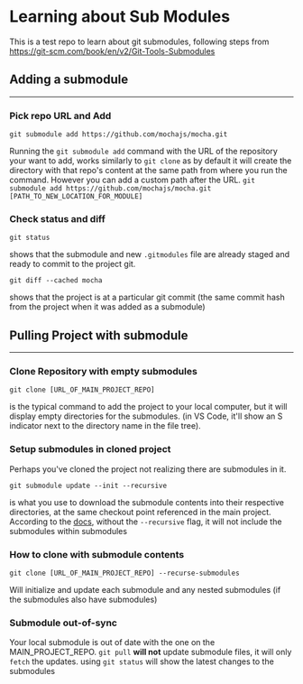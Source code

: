 # Learning about Sub Modules

This is a test repo to learn about git submodules, following steps from https://git-scm.com/book/en/v2/Git-Tools-Submodules

## Adding a submodule
---

### Pick repo URL and Add
```
git submodule add https://github.com/mochajs/mocha.git
```
Running the `git submodule add` command with the URL of the repository your want to add, works similarly to `git clone` as by default it will create the directory with that repo's content at the same path from where you run the command. However you can add a custom path after the URL. `git submodule add https://github.com/mochajs/mocha.git [PATH_TO_NEW_LOCATION_FOR_MODULE]`

### Check status and diff
```
git status
``` 
shows that the submodule and new `.gitmodules` file are already staged and ready to commit to the project git. 

```
git diff --cached mocha
``` 
shows that the project is at a particular git commit (the same commit hash from the project when it was added as a submodule) 

## Pulling Project with submodule
---
### Clone Repository with empty submodules
```
git clone [URL_OF_MAIN_PROJECT_REPO]
``` 
is the typical command to add the project to your local computer, but it will display empty directories for the submodules. (in VS Code, it'll show an S indicator next to the directory name in the file tree).

### Setup submodules in cloned project
Perhaps you've cloned the project not realizing there are submodules in it.
```
git submodule update --init --recursive
``` 
is what you use to download the submodule contents into their respective directories, at the same checkout point referenced in the main project. According to the [docs](https://git-scm.com/book/en/v2/Git-Tools-Submodules#_cloning_submodules), without the `--recursive` flag, it will not include the submodules within submodules

### How to clone with submodule contents
```
git clone [URL_OF_MAIN_PROJECT_REPO] --recurse-submodules
``` 
Will initialize and update each submodule and any nested submodules (if the submodules also have submodules)

### Submodule out-of-sync
Your local submodule is out of date with the one on the MAIN_PROJECT_REPO. `git pull` **will not** update submodule files, it will only `fetch` the updates. using `git status` will show the latest changes to the submodules